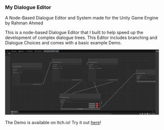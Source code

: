 ### My Dialogue Editor

A Node-Based Dialogue Editor and System made for the Unity Game Engine by Rahman Ahmed

This is a node-based Dialogue Editor that I built to help speed up the development of complex dialogue trees.
This Editor includes branching and Dialogue Choices and comes with a basic example Demo.


![Screenshot of the editor](screenshots/editor.jpg)

The Demo is available on Itch.io!
Try it out [here](https://moustascheman.itch.io/dialogue-system-demo)!